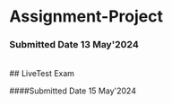 # Assignment-Project
### Submitted Date 13 May'2024
<br>
## LiveTest Exam 

####Submitted Date 15 May'2024

